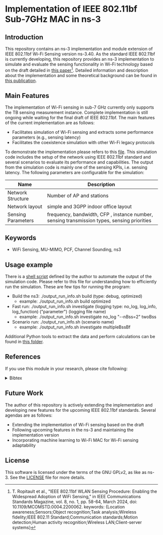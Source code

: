 # Implementation of IEEE 802.11bf Sub-7GHz MAC in ns-3 #
## Introduction

  This repository contains an ns-3 implementation and module extension of IEEE 802.11bf Wi-Fi Sensing version ns-3.40. As the standard IEEE 802.11bf is currently developing, this repository provides an ns-3 implementation to simulate and evaluate the sensing functionality in Wi-Fi technology based on the draft detailed in [this paper](https://ieeexplore.ieee.org/document/10467185)[^1]. Detailed information and description about the implementation and some theoretical background can be found in [this publication](https://publications.rwth-aachen.de/record/998149).

[^1]: T. Ropitault et al., "IEEE 802.11bf WLAN Sensing Procedure: Enabling the Widespread Adoption of WiFi Sensing," in IEEE Communications Standards Magazine, vol. 8, no. 1, pp. 58-64, March 2024, doi: 10.1109/MCOMSTD.0004.2200062.
keywords: {Location awareness;Sensors;Object recognition;Task analysis;Wireless fidelity;IEEE 802.11 Standard;Communication standards;Motion detection;Human activity recognition;Wireless LAN;Client-server systems}

## Main Features
The implementation of Wi-Fi sensing in sub-7 GHz currently only supports the TB sensing measurement instance. Complete implementation is still ongoing while waiting for the final draft of IEEE 802.11bf. The main features of the current implementation are as follows:
- Facilitates simulation of Wi-Fi sensing and extracts some performance parameters (e.g., sensing latency)
- Facilitates the coexistence simulation with other Wi-Fi legacy protocols

To demonstrate the implementation please refers to this [file](/examples/wireless/wifi-bf-network.cc). This simulation code includes the setup of the network using IEEE 802.11bf standard and several scenarios to evaluate its performance and capabilities. The output from the simulation code is mainly one of the sensing KPIs, i.e. sensing latency. The following parameters are configurable for the simulation: 

| Name | Description |
| --- | --- |
| Network Structure | Number of AP and stations |
| Network layout | simple and 3GPP indoor office layout | 
| Sensing Parameters | frequency, bandwidth, CFP , instance number, sensing transmission types, sensing priorities |

## Keywords 
- WiFi Sensing, MU-MIMO, PCF, Channel Sounding, ns3

## Usage example 
There is a [shell script](/output_run_info.sh) defined by the author to automate the output of the simulation code. Please refer to this file for understanding how to efficiently run the simulation. These are few tips for running the program:
- Build the ns3: ./output_run_info.sh build (type: debug, optimized)
  - example: ./output_run_info.sh build optimized
- Fast run: ./output_run_info.sh investigate (logging type: no_log, log_info, log_function) ("parameter") (logging file name)
  - example: ./output_run_info.sh investigate no_log "--nBss=2" twoBss
- Scenario run: ./output_run_info.sh (scenario name)
  - example: ./output_run_info.sh investigate multipleBssBf

Additional Python tools to extract the data and perform calculations can be found in [this folder](/Python\_tools).

## References
If you use this module in your research, please cite following:
<details>
<summary>Bibtex</summary>


```bibtex8
@misc{keshtiarast2025nextgensensingmeetslegacy,
      title={When Next-Gen Sensing Meets Legacy Wi-Fi: Performance Analyses of IEEE 802.11bf and IEEE 802.11ax Coexistence}, 
      author={Navid Keshtiarast and Pradyumna Kumar Bishoyi and Ido Manuel Lumbantobing and Marina Petrova},
      year={2025},
      eprint={2503.04637},
      archivePrefix={arXiv},
      primaryClass={cs.NI},
      url={https://arxiv.org/abs/2503.04637}, 
}
```
N. Keshtiarast, P. K. Bishoyi, I. M. Lumbantobing, and M. Petrova, “When Sensing Meets Communication: Coexistence analysis of IEEE 802.11bf and IEEE 802.11ax,” (Accepted for Publication in IEEE ICC 2025).

</details>

## Future Work
The author of this repository is actively extending the implementation and developing new features for the upcoming IEEE 802.11bf standards. Several agendas are as follows:
- Extending the implementation of Wi-Fi sensing based on the draft
- Following upcoming features in the ns-3 and maintaining the implementation version
- Incorporating machine learning to Wi-Fi MAC for Wi-Fi sensing adaptability

## License
This software is licensed under the terms of the GNU GPLv2, as like as ns-3. See the [LICENSE](/LICENSE) file for more details.
